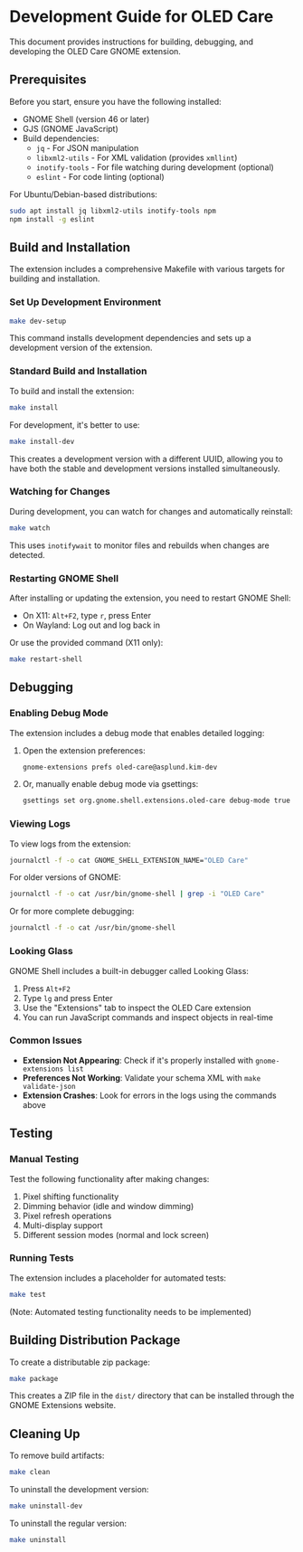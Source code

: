 # Development Guide for OLED Care

This document provides instructions for building, debugging, and developing the OLED Care GNOME extension.

## Prerequisites

Before you start, ensure you have the following installed:

- GNOME Shell (version 46 or later)
- GJS (GNOME JavaScript)
- Build dependencies:
  - `jq` - For JSON manipulation
  - `libxml2-utils` - For XML validation (provides `xmllint`)
  - `inotify-tools` - For file watching during development (optional)
  - `eslint` - For code linting (optional)

For Ubuntu/Debian-based distributions:
```bash
sudo apt install jq libxml2-utils inotify-tools npm
npm install -g eslint
```

## Build and Installation

The extension includes a comprehensive Makefile with various targets for building and installation.

### Set Up Development Environment

```bash
make dev-setup
```

This command installs development dependencies and sets up a development version of the extension.

### Standard Build and Installation

To build and install the extension:

```bash
make install
```

For development, it's better to use:

```bash
make install-dev
```

This creates a development version with a different UUID, allowing you to have both the stable and development versions installed simultaneously.

### Watching for Changes

During development, you can watch for changes and automatically reinstall:

```bash
make watch
```

This uses `inotifywait` to monitor files and rebuilds when changes are detected.

### Restarting GNOME Shell

After installing or updating the extension, you need to restart GNOME Shell:

- On X11: `Alt+F2`, type `r`, press Enter
- On Wayland: Log out and log back in

Or use the provided command (X11 only):

```bash
make restart-shell
```

## Debugging

### Enabling Debug Mode

The extension includes a debug mode that enables detailed logging:

1. Open the extension preferences:
   ```bash
   gnome-extensions prefs oled-care@asplund.kim-dev
   ```

2. Or, manually enable debug mode via gsettings:
   ```bash
   gsettings set org.gnome.shell.extensions.oled-care debug-mode true
   ```

### Viewing Logs

To view logs from the extension:

```bash
journalctl -f -o cat GNOME_SHELL_EXTENSION_NAME="OLED Care"
```

For older versions of GNOME:

```bash
journalctl -f -o cat /usr/bin/gnome-shell | grep -i "OLED Care"
```

Or for more complete debugging:

```bash
journalctl -f -o cat /usr/bin/gnome-shell
```

### Looking Glass

GNOME Shell includes a built-in debugger called Looking Glass:

1. Press `Alt+F2`
2. Type `lg` and press Enter
3. Use the "Extensions" tab to inspect the OLED Care extension
4. You can run JavaScript commands and inspect objects in real-time

### Common Issues

- **Extension Not Appearing**: Check if it's properly installed with `gnome-extensions list`
- **Preferences Not Working**: Validate your schema XML with `make validate-json`
- **Extension Crashes**: Look for errors in the logs using the commands above

## Testing

### Manual Testing

Test the following functionality after making changes:

1. Pixel shifting functionality
2. Dimming behavior (idle and window dimming)
3. Pixel refresh operations
4. Multi-display support
5. Different session modes (normal and lock screen)

### Running Tests

The extension includes a placeholder for automated tests:

```bash
make test
```

(Note: Automated testing functionality needs to be implemented)

## Building Distribution Package

To create a distributable zip package:

```bash
make package
```

This creates a ZIP file in the `dist/` directory that can be installed through the GNOME Extensions website.

## Cleaning Up

To remove build artifacts:

```bash
make clean
```

To uninstall the development version:

```bash
make uninstall-dev
```

To uninstall the regular version:

```bash
make uninstall
``` 
